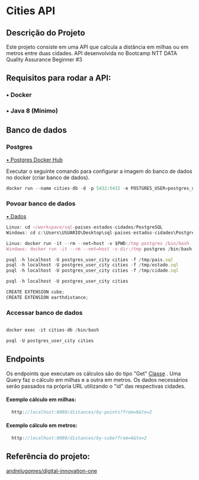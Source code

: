 # Cities API

## Descrição do Projeto
<p align=>Este projeto consiste em uma API que calcula a distância em milhas ou em metros entre duas cidades. API desenvolvida no Bootcamp 
NTT DATA Quality Assurance Beginner #3 </p>

## Requisitos para rodar a API:
### • Docker
### • Java 8 (Mínimo)

## Banco de dados
### Postgres

 <a href="https://hub.docker.com/_/postgres">• Postgres Docker Hub</a>

<p align=>Executar o seguinte comando para configurar a imagem do banco de dados no docker (criar banco de dados).</p>


```js  
docker run --name cities-db -d -p 5432:5432 -e POSTGRES_USER=postgres_user_city -e POSTGRES_PASSWORD=super_password -e POSTGRES_DB=cities postgres
```
### Povoar banco de dados

<a href="https://github.com/chinnonsantos/sql-paises-estados-cidades/tree/master/PostgreSQL">• Dados</a>
```js  
Linux: cd ~/workspace/sql-paises-estados-cidades/PostgreSQL
Windows: cd c:\Users\USUARIO\Desktop\sql-paises-estados-cidades\PostgreSQL

Linux: docker run -it --rm --net=host -v $PWD:/tmp postgres /bin/bash
Windows: docker run -it --rm --net=host -v dir:/tmp postgres /bin/bash

psql -h localhost -U postgres_user_city cities -f /tmp/pais.sql
psql -h localhost -U postgres_user_city cities -f /tmp/estado.sql
psql -h localhost -U postgres_user_city cities -f /tmp/cidade.sql

psql -h localhost -U postgres_user_city cities

CREATE EXTENSION cube; 
CREATE EXTENSION earthdistance;
```

### Accessar banco de dados

```js

docker exec -it cities-db /bin/bash

psql -U postgres_user_city cities

```

## Endpoints
<p align=>Os endpoints que executam os cálculos são do tipo "Get" <a href="https://github.com/guilhermefsag/cities-api/blob/master/src/main/java/com/github/guilhermefsag/citiesapi/cities/resources/DistanceResource.java"> Classe</a> . Uma Query faz o cálculo em milhas e a outra em metros. Os dados necessários serão passados na própria URL utilizando o "id" das respectivas cidades.</p>

#### Exemplo cálculo em milhas:

```js
  http://localhost:8080/distances/by-points?from=6&to=2
```
#### Exemplo cálculo em metros:

```js
  http://localhost:8080/distances/by-cube?from=6&to=2
```

## Referência do projeto:

 <a href="https://github.com/andrelugomes/digital-innovation-one/tree/master/cities-api"> andrelugomes/digital-innovation-one</a>

